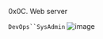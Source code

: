 0x0C. Web server

`DevOps``SysAdmin`
![image](https://user-images.githubusercontent.com/99530400/191543451-66c10d22-2108-42f2-aba1-9912c14a0ab5.png)
